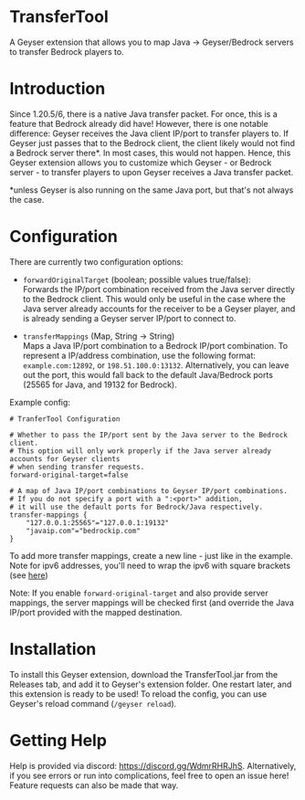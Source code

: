# TransferTool

A Geyser extension that allows you to map Java -> Geyser/Bedrock servers to transfer Bedrock players to.

# Introduction
Since 1.20.5/6, there is a native Java transfer packet. For once, this is a feature that Bedrock already did have! 
However, there is one notable difference: Geyser receives the Java client IP/port to transfer players to. If Geyser
just passes that to the Bedrock client, the client likely would not find a Bedrock server there*.
In most cases, this would not happen. Hence, this Geyser extension allows you to customize which Geyser - or Bedrock server -
to transfer players to upon Geyser receives a Java transfer packet.


*unless Geyser is also running on the same Java port, but that's not always the case.

# Configuration
There are currently two configuration options:
- `forwardOriginalTarget` (boolean; possible values true/false): <br>
    Forwards the IP/port combination received from the Java server directly to the Bedrock client. 
This would only be useful in the case where the Java server already accounts for the receiver to be a Geyser player,
and is already sending a Geyser server IP/port to connect to.

- `transferMappings` (Map, String -> String) <br>
    Maps a Java IP/port combination to a Bedrock IP/port combination. To represent a IP/address combination, 
use the following format: `example.com:12892`, or `198.51.100.0:13132`. Alternatively, you can leave out the port,
this would fall back to the default Java/Bedrock ports (25565 for Java, and 19132 for Bedrock).

Example config:
```
# TranferTool Configuration

# Whether to pass the IP/port sent by the Java server to the Bedrock client.
# This option will only work properly if the Java server already accounts for Geyser clients
# when sending transfer requests.
forward-original-target=false

# A map of Java IP/port combinations to Geyser IP/port combinations.
# If you do not specify a port with a ":<port>" addition,
# it will use the default ports for Bedrock/Java respectively.
transfer-mappings {
    "127.0.0.1:25565"="127.0.0.1:19132"
    "javaip.com"="bedrockip.com"
}
```

To add more transfer mappings, create a new line - just like in the example.
Note for ipv6 addresses, you'll need to wrap the ipv6 with square brackets (see [here](https://en.wikipedia.org/wiki/IPv6_address#Literal_IPv6_addresses_in_network_resource_identifiers))

Note:
If you enable `forward-original-target` and also provide server mappings, the server mappings will be checked first (and override the Java IP/port provided with the mapped destination.

# Installation
To install this Geyser extension, download the TransferTool.jar from the Releases tab, and add it to Geyser's extension folder.
One restart later, and this extension is ready to be used! To reload the config, you can use Geyser's reload command (`/geyser reload`).

# Getting Help
Help is provided via discord: https://discord.gg/WdmrRHRJhS. Alternatively, if you see errors or run into complications, feel free to open an issue here! Feature requests can also be made that way.